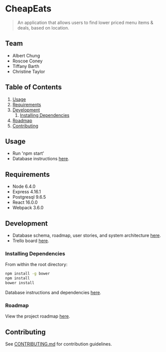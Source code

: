 # CheapEats

> An application that allows users to find lower priced menu items & deals, based on location.

## Team

  - Albert Chung
  - Roscoe Coney
  - Tiffany Barth
  - Christine Taylor

## Table of Contents

1. [Usage](#Usage)
1. [Requirements](#requirements)
1. [Development](#development)
    1. [Installing Dependencies](#installing-dependencies)
1. [Roadmap](#roadmap)
1. [Contributing](#contributing)

## Usage

- Run 'npm start'
- Database instructions [here](database/index.js).

## Requirements

- Node 6.4.0
- Express 4.16.1
- Postgresql 9.6.5
- React 16.0.0
- Webpack 3.6.0


## Development

- Database schema, roadmap, user stories, and system architecture [here](http://bit.ly/2fUtjD0).
- Trello board [here](https://trello.com/b/tEXBjgvN/cheapeats-app).


### Installing Dependencies

From within the root directory:

```sh
npm install -g bower
npm install
bower install
```
Database instructions and dependencies [here](database/index.js).

### Roadmap

View the project roadmap [here](ROADMAP.md).


## Contributing

See [CONTRIBUTING.md](CONTRIBUTING.md) for contribution guidelines.

